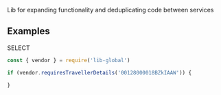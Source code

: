 Lib for expanding functionality and deduplicating code between services

## Examples

SELECT

```js
const { vendor } = require('lib-global')

if (vendor.requiresTravellerDetails('00128000018BZkIAAW')) {
  
}
       
```
